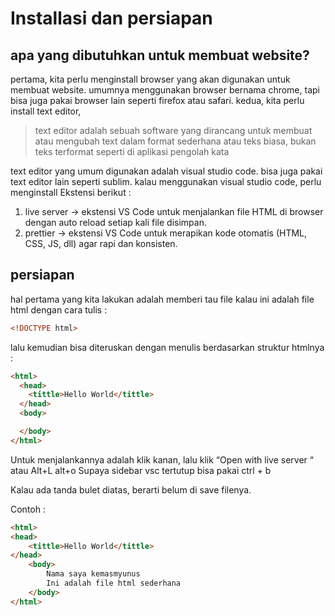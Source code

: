 # Installasi dan persiapan
## apa yang dibutuhkan untuk membuat website?
pertama, kita perlu menginstall browser yang akan digunakan untuk membuat website. umumnya menggunakan browser bernama chrome, tapi bisa juga pakai browser lain seperti firefox atau safari.
kedua, kita perlu install text editor, 

> text editor adalah sebuah software yang dirancang untuk membuat atau mengubah text dalam format sederhana atau teks biasa, bukan teks terformat seperti di aplikasi pengolah kata 

text editor yang umum digunakan adalah visual studio code. bisa juga pakai text editor lain seperti sublim.
kalau menggunakan visual studio code, perlu menginstall Ekstensi berikut :
1. live server -> ekstensi VS Code untuk menjalankan file HTML di browser dengan auto reload setiap kali file disimpan.
2. prettier -> ekstensi VS Code untuk merapikan kode otomatis (HTML, CSS, JS, dll) agar rapi dan konsisten.

## persiapan
hal pertama yang kita lakukan adalah memberi tau file kalau ini adalah file html dengan cara tulis : 
```html
<!DOCTYPE html>
```

lalu kemudian bisa diteruskan dengan menulis berdasarkan struktur htmlnya :
```html
<html>
  <head>
    <tittle>Hello World</tittle>
  </head>
  <body>

  </body>
</html>
```


Untuk menjalankannya adalah klik kanan, lalu klik “Open with live server “ atau Alt+L alt+o
Supaya sidebar vsc tertutup bisa pakai ctrl + b

Kalau ada tanda bulet diatas, berarti belum di save filenya.

Contoh : 
```html
<html>
<head>
	<tittle>Hello World</tittle>
</head>
	<body>
		Nama saya kemasmyunus
		Ini adalah file html sederhana
	</body>
</html>
```
